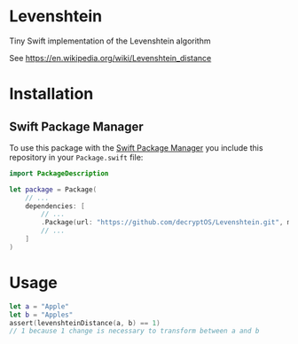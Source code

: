 # Levenshtein
Tiny Swift implementation of the Levenshtein algorithm

See https://en.wikipedia.org/wiki/Levenshtein_distance

# Installation

## Swift Package Manager

To use this package with the <a href=https://swift.org/package-manager/>Swift Package Manager</a> you include this repository in your `Package.swift` file:

```swift
import PackageDescription

let package = Package(
    // ...
    dependencies: [
        // ...
        .Package(url: "https://github.com/decryptOS/Levenshtein.git", majorVersion: 0, minor: 1),
        // ...
    ]
)
```

# Usage
```swift
let a = "Apple"
let b = "Apples"
assert(levenshteinDistance(a, b) == 1)
// 1 because 1 change is necessary to transform between a and b
```
